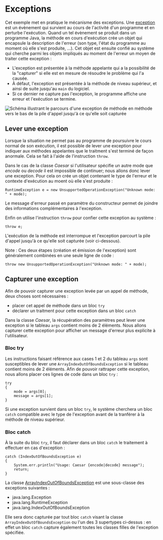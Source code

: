 # Exceptions

Cet exemple met en pratique le mécanisme des exceptions. Une [exception](https://docs.oracle.com/javase/tutorial/essential/exceptions/definition.html) est un évènement qui survient au cours de l'activité d'un programme et en perturbe l'exécution. Quand un tel évènement se produit dans un programme Java, la méthode en cours d'exécution crée un objet qui encapsule la description de l'erreur (son type, l'état du programme au moment où elle s'est produite, ...). Cet objet est ensuite confié au système qui cherche parmi les objets impliqués au moment de l'erreur un moyen de traiter cette exception : 
- L'exception est présentée à la méthode appelante qui a la possibilité de la "capturer" si elle est en mesure de résoudre le problème qui l'a causée. 
- À défaut, l'exception est présentée à la méthode de niveau supérieur, et ainsi de suite jusqu'au `main` du logiciel. 
- Si ce dernier ne capture pas l'exception, le programme affiche une erreur et l'exécution se termine.

![Schéma illustrant le parcours d'une exception de méthode en méthode vers le bas de la pile d'appel jusqu'à ce qu'elle soit capturée](https://docs.oracle.com/javase/tutorial/figures/essential/exceptions-errorOccurs.gif)

## Lever une exception
Lorsque la situation ne permet pas au programme de poursuivre le cours normal de son exécution, il est possible de lever une exception pour indiquer aux méthodes appelantes que le traitment s'est terminé de façon anormale. Cela se fait à l'aide de l'instruction `throw`.

Dans le cas de la classe *Caesar* si l'utilisateur spécifie un autre mode que _encode_ ou _decode_ il est impossible de continuer; nous allons donc lever une exception. Pour cela on crée un objet contenant le type de l'erreur et le contexte d'exécution au moent où elle s'est produite :

```
RuntimeException e = new UnsupportedOperationException("Unknown mode: " + mode);
``` 

Le message d'erreur passé en paramètre du constructeur permet de joindre des informations complémentaires à l'exception.

Enfin on utilise l'instruction `throw` pour confier cette exception au système :

```
throw e;
```

L'exécution de la méthode est interrompue et l'exception parcourt la pile d'appel jusqu'à ce qu'elle soit capturée (voir ci-dessous).

Note : Ces deux étapes (création et émission de l'exception) sont généralement combinées en une seule ligne de code :

```
throw new UnsupportedOperationException("Unknown mode: " + mode);
```

## Capturer une exception
Afin de pouvoir capturer une exception levée par un appel de méthode, deux choses sont nécessaires :
- placer cet appel de méthode dans un bloc `try`
- déclarer un traitment pour cette exception dans un bloc `catch`

Dans la classe *Caesar*, la récupération des paramètres peut lever une exception si le tableau `args` contient moins de 2 éléments. Nous allons capturer cette exception pour afficher un message d'erreur plus explicite à l'utilisateur.

### Bloc try
Les instructions faisant référence aux cases 1 et 2 du tableau `args` sont susceptibles de lever une `ArrayIndexOutOfBoundsException` si le tableau contient moins de 2 éléments. Afin de pouvoir rattraper cette exception, nous allons placer ces lignes de code dans un bloc `try` :

```
try
{
	mode = args[0];
	message = args[1];
}
```

Si une exception survient dans un bloc `try`, le système cherchera un bloc `catch` compatible avec le type de l'exception avant de la tranférer à la méthode de niveau supérieur.

### Bloc catch
À la suite du bloc `try`, il faut déclarer dans un bloc `catch` le traitement à effectuer en cas d'exception :

```
catch (IndexOutOfBoundsException e)
{
	System.err.println("Usage: Caesar {encode|decode} message");
	return;
}
```

La classe [ArrayIndexOutOfBoundsException](https://docs.oracle.com/javase/7/docs/api/java/lang/ArrayIndexOutOfBoundsException.html) est une sous-classe des exceptions suivantes :
- java.lang.Exception
- java.lang.RuntimeException
- java.lang.IndexOutOfBoundsException

Elle sera donc capturée par tout bloc `catch` visant la classe `ArrayIndexOutOfBoundsException` ou l'un des 3 supertypes ci-dessus : en effet un bloc `catch` capture également toutes les classes filles de l'exception spécifiée.

